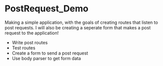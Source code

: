 # PostRequest_Demo
Making a simple application, with the goals of creating routes that listen to post requests. I will also be creating a seperate form that makes a post request to the application!

- Write post routes
- Test routes
- Create a form to send a post request
- Use body parser to get form data
